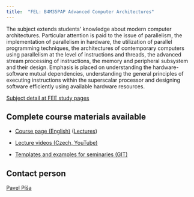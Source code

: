```yaml
---
title:  "FEL: B4M35PAP Advanced Computer Architectures"
---
```


 The subject extends students' knowledge about modern computer architectures. Particular attention is paid to the issue of parallelism, the implementation of parallelism in hardware, the utilization of parallel programming techniques, the architectures of contemporary computers using parallelism at the level of instructions and threads, the advanced stream processing of instructions, the memory and peripheral subsystem and their design. Emphasis is placed on understanding the hardware-software mutual dependencies, understanding the general principles of executing instructions within the superscalar processor and designing software efficiently using available hardware resources. 

[Subject detail at FEE study pages](https://www.fel.cvut.cz/cz/education/bk/predmety/48/78/p4878806.htmlcvut.cz/cz/education/bk/predmety/43/58/p4358606)

## Complete course materials available

- [Course page (English)](https://cw.fel.cvut.cz/wiki/courses/b4m35pap/start) ([Lectures](https://cw.fel.cvut.cz/wiki/courses/b4m35pap/lectures/start))

- [Lecture videos (Czech, YouTube)](https://www.youtube.com/playlist?list=PLQL6z4JeTTQla6OFD1JAAtAt7Zw_3Ys61)

- [Templates and examples for seminaries (GIT)](https://gitlab.fel.cvut.cz/b4m35pap/stud-support)

## Contact person

[Pavel Píša](https://udb.fel.cvut.cz/udb.phtml?_cmd=show&odn=uid=PISA,ou=People,o=feld.cvut.cz&_type=user&setlang=cz)
